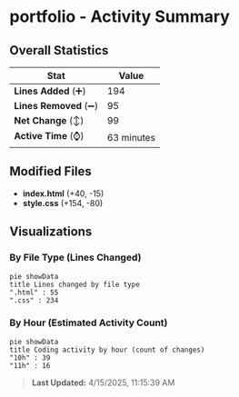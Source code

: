 # portfolio - Activity Summary 

## Overall Statistics

| Stat                   | Value                                                             |
| ---------------------- | ----------------------------------------------------------------- |
| **Lines Added** (➕)   | 194                                          |
| **Lines Removed** (➖) | 95                                        |
| **Net Change** (↕)    | 99                |
| **Active Time** (⌚)   | 63 minutes |


## Modified Files
- **index.html** (+40, -15)
- **style.css** (+154, -80)

## Visualizations

### By File Type (Lines Changed)

```mermaid
pie showData
title Lines changed by file type
".html" : 55
".css" : 234
```

### By Hour (Estimated Activity Count)

```mermaid
pie showData
title Coding activity by hour (count of changes)
"10h" : 39
"11h" : 16
```


> **Last Updated:** 4/15/2025, 11:15:39 AM